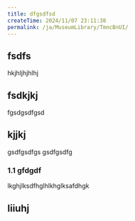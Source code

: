 ```yaml
---
title: dfgsdfsd
createTime: 2024/11/07 23:11:38
permalink: /ja/MuseumLibrary/TmncBnUI/
---
```


## fsdfs
hkjhljhjhlhj
## fsdkjkj

fgsdgsdfgsd

## kjjkj

gsdfgsdfgs
gsdfgsdfg

### 1.1 gfdgdf


lkghjlksdfhglhlkhglksafdhgk

## liiuhj

